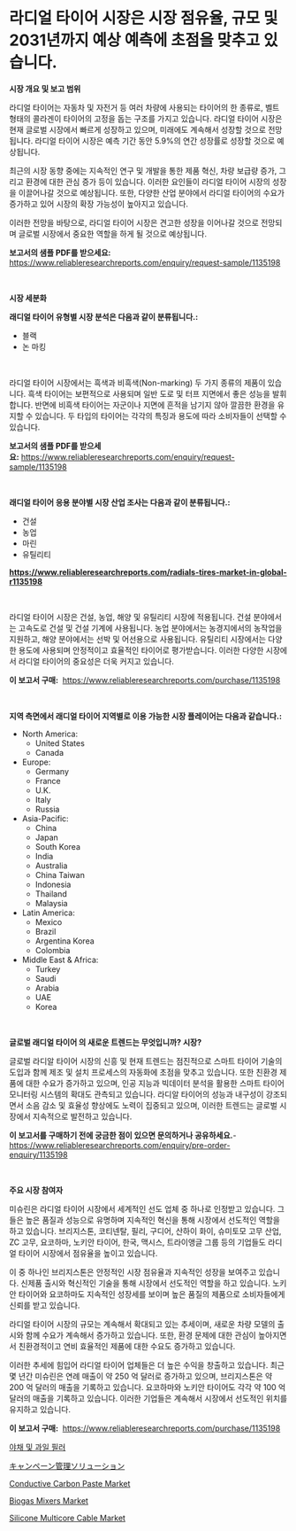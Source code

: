 <p><h1>라디얼 타이어 시장은 시장 점유율, 규모 및 2031년까지 예상 예측에 초점을 맞추고 있습니다.</h1></p><p><strong>시장 개요 및 보고 범위</strong></p>
<p><p>라디얼 타이어는 자동차 및 자전거 등 여러 차량에 사용되는 타이어의 한 종류로, 벨트 형태의 콜라겐이 타이어의 고정을 돕는 구조를 가지고 있습니다. 라디얼 타이어 시장은 현재 글로벌 시장에서 빠르게 성장하고 있으며, 미래에도 계속해서 성장할 것으로 전망됩니다. 라디얼 타이어 시장은 예측 기간 동안 5.9%의 연간 성장률로 성장할 것으로 예상됩니다.</p><p>최근의 시장 동향 중에는 지속적인 연구 및 개발을 통한 제품 혁신, 차량 보급량 증가, 그리고 환경에 대한 관심 증가 등이 있습니다. 이러한 요인들이 라디얼 타이어 시장의 성장을 이끌어나갈 것으로 예상됩니다. 또한, 다양한 산업 분야에서 라디얼 타이어의 수요가 증가하고 있어 시장의 확장 가능성이 높아지고 있습니다.</p><p>이러한 전망을 바탕으로, 라디얼 타이어 시장은 견고한 성장을 이어나갈 것으로 전망되며 글로벌 시장에서 중요한 역할을 하게 될 것으로 예상됩니다.</p></p>
<p><strong>보고서의 샘플 PDF를 받으세요:</strong> <a href="https://www.reliableresearchreports.com/enquiry/request-sample/1135198">https://www.reliableresearchreports.com/enquiry/request-sample/1135198</a></p>
<p>&nbsp;</p>
<p><strong>시장 세분화</strong></p>
<p><strong>래디얼 타이어 유형별 시장 분석은 다음과 같이 분류됩니다.:</strong></p>
<p><ul><li>블랙</li><li>논 마킹</li></ul></p>
<p>&nbsp;</p>
<p><p>라디얼 타이어 시장에서는 흑색과 비흑색(Non-marking) 두 가지 종류의 제품이 있습니다. 흑색 타이어는 보편적으로 사용되며 일반 도로 및 터프 지면에서 좋은 성능을 발휘합니다. 반면에 비흑색 타이어는 자군이나 지면에 흔적을 남기지 않아 깔끔한 환경을 유지할 수 있습니다. 두 타입의 타이어는 각각의 특징과 용도에 따라 소비자들이 선택할 수 있습니다.</p></p>
<p><strong>보고서의 샘플 PDF를 받으세요:</strong>&nbsp;<a href="https://www.reliableresearchreports.com/enquiry/request-sample/1135198">https://www.reliableresearchreports.com/enquiry/request-sample/1135198</a></p>
<p>&nbsp;</p>
<p><strong> 래디얼 타이어 응용 분야별 시장 산업 조사는 다음과 같이 분류됩니다.:</strong></p>
<p><ul><li>건설</li><li>농업</li><li>마린</li><li>유틸리티</li></ul></p>
<p><strong><a href="https://www.reliableresearchreports.com/radials-tires-market-in-global-r1135198">https://www.reliableresearchreports.com/radials-tires-market-in-global-r1135198</a></strong></p>
<p>&nbsp;</p>
<p><p>라디얼 타이어 시장은 건설, 농업, 해양 및 유틸리티 시장에 적용됩니다. 건설 분야에서는 고속도로 건설 및 건설 기계에 사용됩니다. 농업 분야에서는 농경지에서의 농작업을 지원하고, 해양 분야에서는 선박 및 어선용으로 사용됩니다. 유틸리티 시장에서는 다양한 용도에 사용되며 안정적이고 효율적인 타이어로 평가받습니다. 이러한 다양한 시장에서 라디얼 타이어의 중요성은 더욱 커지고 있습니다.</p></p>
<p><strong>이 보고서 구매:</strong>&nbsp; <a href="https://www.reliableresearchreports.com/purchase/1135198">https://www.reliableresearchreports.com/purchase/1135198</a></p>
<p>&nbsp;</p>
<p><strong>지역 측면에서 래디얼 타이어 지역별로 이용 가능한 시장 플레이어는 다음과 같습니다.:</strong></p>
<p><ul>
    <li>
        North America:
        <ul>
            <li>United States</li>
            <li>Canada</li>
        </ul>
    </li>
    <li>
        Europe:
        <ul>
            <li>Germany</li>
            <li>France</li>
            <li>U.K.</li>
            <li>Italy</li>
            <li>Russia</li>
        </ul>
    </li>
    <li>
        Asia-Pacific:
        <ul>
            <li>China</li>
            <li>Japan</li>
            <li>South Korea</li>
            <li>India</li>
            <li>Australia</li>
            <li>China Taiwan</li>
            <li>Indonesia</li>
            <li>Thailand</li>
            <li>Malaysia</li>
        </ul>
    </li>
    <li>
        Latin America:
        <ul>
            <li>Mexico</li>
            <li>Brazil</li>
            <li>Argentina Korea</li>
            <li>Colombia</li>
        </ul>
    </li>
    <li>
        Middle East & Africa:
        <ul>
            <li>Turkey</li>
            <li>Saudi</li>
            <li>Arabia</li>
            <li>UAE</li>
            <li>Korea</li>
        </ul>
    </li>
    </ul></p>
<p>&nbsp;</p>
<p><strong>글로벌 래디얼 타이어 의 새로운 트렌드는 무엇입니까? 시장?</strong></p>
<p><p>글로벌 라디알 타이어 시장의 신흥 및 현재 트렌드는 점진적으로 스마트 타이어 기술의 도입과 함께 제조 및 설치 프로세스의 자동화에 초점을 맞추고 있습니다. 또한 친환경 제품에 대한 수요가 증가하고 있으며, 인공 지능과 빅데이터 분석을 활용한 스마트 타이어 모니터링 시스템의 확대도 관측되고 있습니다. 라디알 타이어의 성능과 내구성이 강조되면서 소음 감소 및 효율성 향상에도 노력이 집중되고 있으며, 이러한 트렌드는 글로벌 시장에서 지속적으로 발전하고 있습니다.</p></p>
<p><strong>이 보고서를 구매하기 전에 궁금한 점이 있으면 문의하거나 공유하세요.</strong>- <a href="https://www.reliableresearchreports.com/enquiry/pre-order-enquiry/1135198">https://www.reliableresearchreports.com/enquiry/pre-order-enquiry/1135198</a></p>
<p>&nbsp;</p>
<p><strong>주요 시장 참여자</strong></p>
<p><p>미슈린은 라디얼 타이어 시장에서 세계적인 선도 업체 중 하나로 인정받고 있습니다. 그들은 높은 품질과 성능으로 유명하며 지속적인 혁신을 통해 시장에서 선도적인 역할을 하고 있습니다. 브리지스톤, 코티넨탈, 필리, 구디어, 산하이 화이, 슈미토모 고무 산업, ZC 고무, 요코하마, 노키안 타이어, 한국, 맥시스, 트라이앵글 그룹 등의 기업들도 라디얼 타이어 시장에서 점유율을 높이고 있습니다.</p><p>이 중 하나인 브리지스톤은 안정적인 시장 점유율과 지속적인 성장을 보여주고 있습니다. 신제품 출시와 혁신적인 기술을 통해 시장에서 선도적인 역할을 하고 있습니다. 노키안 타이어와 요코하마도 지속적인 성장세를 보이며 높은 품질의 제품으로 소비자들에게 신뢰를 받고 있습니다.</p><p>라디얼 타이어 시장의 규모는 계속해서 확대되고 있는 추세이며, 새로운 차량 모델의 출시와 함께 수요가 계속해서 증가하고 있습니다. 또한, 환경 문제에 대한 관심이 높아지면서 친환경적이고 연비 효율적인 제품에 대한 수요도 증가하고 있습니다.</p><p>이러한 추세에 힘입어 라디얼 타이어 업체들은 더 높은 수익을 창출하고 있습니다. 최근 몇 년간 미슈린은 연례 매출이 약 250 억 달러로 증가하고 있으며, 브리지스톤은 약 200 억 달러의 매출을 기록하고 있습니다. 요코하마와 노키안 타이어도 각각 약 100 억 달러의 매출을 기록하고 있습니다. 이러한 기업들은 계속해서 시장에서 선도적인 위치를 유지하고 있습니다.</p></p>
<p><strong>이 보고서 구매:</strong>&nbsp;&nbsp;<a href="https://www.reliableresearchreports.com/purchase/1135198">https://www.reliableresearchreports.com/purchase/1135198</a></p>
<p><p><a href="https://github.com/CliftonFisher9067/Market-Research-Report-List-1/blob/main/326447926610.md">야채 및 과일 필러</a></p><p><a href="https://medium.com/@barrymundy88/%E3%82%AD%E3%83%A3%E3%83%B3%E3%83%9A%E3%83%BC%E3%83%B3%E7%AE%A1%E7%90%86%E3%82%BD%E3%83%AA%E3%83%A5%E3%83%BC%E3%82%B7%E3%83%A7%E3%83%B3%E5%B8%82%E5%A0%B4%E3%81%AE%E6%B4%9E%E5%AF%9F-%E5%B8%82%E5%A0%B4%E3%83%88%E3%83%AC%E3%83%B3%E3%83%89-%E6%88%90%E9%95%B7-2024%E5%B9%B4%E3%81%8B%E3%82%892031%E5%B9%B4%E3%81%BE%E3%81%A7%E3%81%AE%E4%BA%88%E6%B8%AC-08f82ad9f7f6">キャンペーン管理ソリューション</a></p><p><a href="https://issuu.com/reportprime-2/docs/conductive-carbon-paste-market-size-2030.pptx">Conductive Carbon Paste Market</a></p><p><a href="https://github.com/mahnoor2003/Market-Research-Report-List-4/blob/main/biogas-mixers-market.md">Biogas Mixers Market</a></p><p><a href="https://issuu.com/reportprime-2/docs/silicone-multicore-cable-market-size-2030.pptx">Silicone Multicore Cable Market</a></p></p>